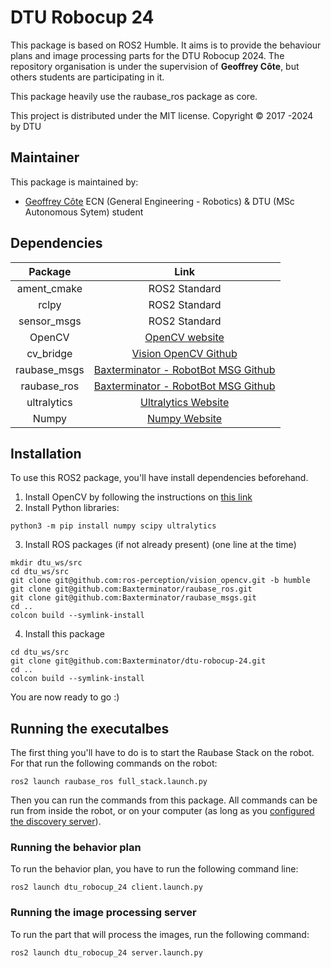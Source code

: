 # DTU Robocup 24

This package is based on ROS2 Humble. It aims is to provide the behaviour plans and image processing parts for the DTU Robocup 2024.
The repository organisation is under the supervision of **Geoffrey Côte**, but others students are participating in it.

This package heavily use the raubase_ros package as core.

This project is distributed under the MIT license.
Copyright © 2017 -2024 by DTU 

## Maintainer

This package is maintained by:

  - [Geoffrey Côte](https://github.com/Meltwin) ECN (General Engineering - Robotics) & DTU (MSc Autonomous Sytem) student 
  
## Dependencies

|   Package    |                                         Link                                         |
| :----------: | :----------------------------------------------------------------------------------: |
| ament_cmake  |                                    ROS2 Standard                                     |
|    rclpy     |                                    ROS2 Standard                                     |
| sensor_msgs  |                                    ROS2 Standard                                     |
|    OpenCV    |                    [OpenCV website](https://opencv.org/releases/)                    |
|  cv_bridge   |       [Vision OpenCV Github](https://github.com/ros-perception/vision_opencv)        |
| raubase_msgs | [Baxterminator - RobotBot MSG Github](https://github.com/Baxterminator/raubase_msgs) |
| raubase_ros  | [Baxterminator - RobotBot MSG Github](https://github.com/Baxterminator/raubase_ros)  |
| ultralytics  |          [Ultralytics Website](https://docs.ultralytics.com/fr/quickstart/)          |
|    Numpy     |                         [Numpy Website](https://numpy.org/)                          |

## Installation

To use this ROS2 package, you'll have install dependencies beforehand.

1. Install OpenCV by following the instructions on [this link](https://opencv.org/get-started/)
2. Install Python libraries:
```shell
python3 -m pip install numpy scipy ultralytics
```
3. Install ROS packages (if not already present) (one line at the time)
```shell
mkdir dtu_ws/src
cd dtu_ws/src
git clone git@github.com:ros-perception/vision_opencv.git -b humble
git clone git@github.com:Baxterminator/raubase_ros.git
git clone git@github.com:Baxterminator/raubase_msgs.git
cd ..
colcon build --symlink-install
```
4. Install this package
```shell
cd dtu_ws/src
git clone git@github.com:Baxterminator/dtu-robocup-24.git
cd ..
colcon build --symlink-install
```

You are now ready to go :)

## Running the executalbes

The first thing you'll have to do is to start the Raubase Stack on the robot. For that run the following commands on the robot:

```shell
ros2 launch raubase_ros full_stack.launch.py
```

Then you can run the commands from this package. All commands can be run from inside the robot, or on your computer (as long as you [configured the discovery server](https://baxterminator.github.io/raubase_ros/installation/multicast/)).

### Running the behavior plan

To run the behavior plan, you have to run the following command line:

```shell
ros2 launch dtu_robocup_24 client.launch.py
```

### Running the image processing server

To run the part that will process the images, run the following command:

```shell
ros2 launch dtu_robocup_24 server.launch.py
```